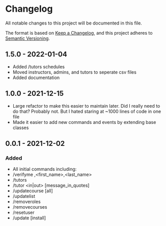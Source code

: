 # Changelog
All notable changes to this project will be documented in this file.

The format is based on [Keep a Changelog](https://keepachangelog.com/en/1.0.0/),
and this project adheres to [Semantic Versioning](https://semver.org/spec/v2.0.0.html).

## 1.5.0 - 2022-01-04
- Added /tutors schedules
- Moved instructors, admins, and tutors to seperate csv files
- Added documentation

## 1.0.0 - 2021-12-15
- Large refactor to make this easier to maintain later. Did I really need to do that? Probably not. But I hated staring at ~1000 lines of code in one file
- Made it easier to add new commands and events by extending base classes

## 0.0.1 - 2021-12-02
### Added
- All initial commands including:
- /verifyme <abc123>,<first_name>,<last_name>
- /tutors 
- /tutor <in|out> [message_in_quotes]
- /updatecourse [all]
- /updatelist
- /removeroles
- /removecourses
- /resetuser <abc123>
- /update [install]
